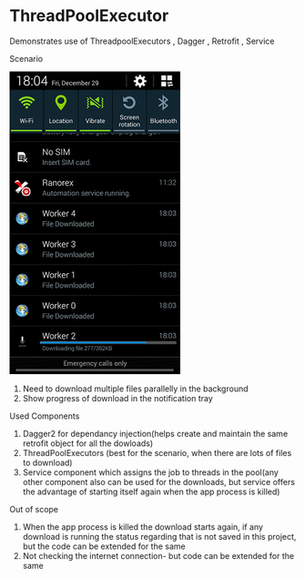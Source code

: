 # ThreadPoolExecutor
Demonstrates use of ThreadpoolExecutors , Dagger , Retrofit , Service

Scenario

![ScreenShot](https://raw.githubusercontent.com/AlvinaC/ThreadPoolExecutor/master/screenshot/scenario.png)


1) Need to download multiple files parallelly in the background
2) Show progress of download in the notification tray

Used Components

1) Dagger2 for dependancy injection(helps create and maintain the same retrofit object for all the dowloads)
2) ThreadPoolExecutors (best for the scenario, when there are lots of files to download)
3) Service component which assigns the job to threads in the pool(any other component also can be used for the downloads, but service offers the advantage of starting itself again when the app process is killed)

Out of scope

1) When the app process is killed the download starts again, if any download is running the status regarding that is not saved in this project, but the code can be extended for the same
2) Not checking the internet connection- but code can be extended for the same



